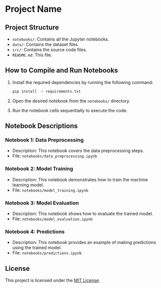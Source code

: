 # Project Name

## Project Structure

- `notebooks/`: Contains all the Jupyter notebooks.
- `data/`: Contains the dataset files.
- `src/`: Contains the source code files.
- `README.md`: This file.

## How to Compile and Run Notebooks

1. Install the required dependencies by running the following command:
    ```bash
    pip install -r requirements.txt
    ```

2. Open the desired notebook from the `notebooks/` directory.

3. Run the notebook cells sequentially to execute the code.

## Notebook Descriptions

### Notebook 1: Data Preprocessing

- Description: This notebook covers the data preprocessing steps.
- File: `notebooks/data_preprocessing.ipynb`

### Notebook 2: Model Training

- Description: This notebook demonstrates how to train the machine learning model.
- File: `notebooks/model_training.ipynb`

### Notebook 3: Model Evaluation

- Description: This notebook shows how to evaluate the trained model.
- File: `notebooks/model_evaluation.ipynb`

### Notebook 4: Predictions

- Description: This notebook provides an example of making predictions using the trained model.
- File: `notebooks/predictions.ipynb`

## License

This project is licensed under the [MIT License](LICENSE).
